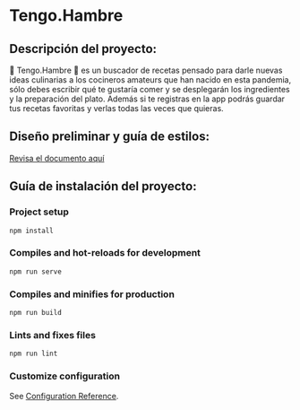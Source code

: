 # Tengo.Hambre

## Descripción del proyecto:

:fork_and_knife: Tengo.Hambre :fork_and_knife: es un buscador de recetas pensado para darle nuevas ideas culinarias a los cocineros amateurs que han nacido en esta pandemia, sólo debes escribir qué te gustaría comer y se desplegarán los ingredientes y la preparación del plato. Además si te registras en la app podrás guardar tus recetas favoritas y verlas todas las veces que quieras.

## Diseño preliminar y guía de estilos:

[Revisa el documento aquí](https://drive.google.com/file/d/1No7bxzTEWRmy_AFLFnfeaysc7zcvMfPX/view?usp=sharing)

## Guía de instalación del proyecto:

### Project setup

```
npm install
```

### Compiles and hot-reloads for development

```
npm run serve
```

### Compiles and minifies for production

```
npm run build
```

### Lints and fixes files

```
npm run lint
```

### Customize configuration

See [Configuration Reference](https://cli.vuejs.org/config/).
